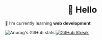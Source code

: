 <h1 align="center">👋 Hello</h1>

🌱 I’m currently learning **web development**

![Anurag's GitHub stats](https://github-readme-stats.vercel.app/api?username=sonya-c&show_icons=true&theme=dracula&hide_border=true) [![GitHub Streak](https://github-readme-streak-stats.herokuapp.com?user=sonya-c&theme=dracula&hide_border=true)](https://git.io/streak-stats)


<!--

- 🔭 I’m currently working on ...
- 👯 I’m looking to collaborate on ...
- 📫 How to reach me: ...
- 😄 Pronouns: ...
- ⚡ Fun fact: ...

[![Top Langs](https://github-readme-stats.vercel.app/api/top-langs/?username=sonya-c&layout=compact)](https://github.com/anuraghazra/github-readme-stats)
-->
